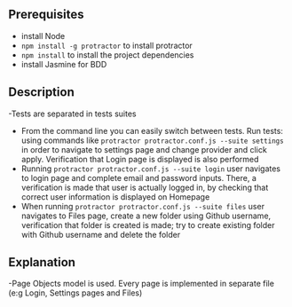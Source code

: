 ## Prerequisites
- install Node 
- `npm install -g protractor` to install protractor
- `npm install` to install the project dependencies
- install Jasmine for BDD 

## Description
 -Tests are separated in tests suites
- From the command line you can easily switch between tests. Run tests: using commands like `protractor protractor.conf.js --suite settings` in order to navigate to settings page and change provider and click apply. Verification that Login page is displayed is also performed
- Running `protractor protractor.conf.js --suite login` user navigates to login page and complete email and password inputs. There, a verification is made that user is actually logged in, by checking that correct user information is displayed on Homepage
- When running `protractor protractor.conf.js --suite files` user navigates to Files page, create a new folder using Github username, verification that folder is created is made; try to create existing folder with Github username and delete the folder
## Explanation
-Page Objects model is used. Every page is implemented in separate file (e:g Login, Settings pages and Files)


